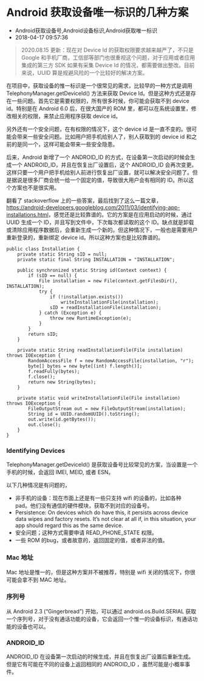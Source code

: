 # Android 获取设备唯一标识的几种方案
- Android获取设备号,Android设备标识,Android获取唯一标识
- 2018-04-17 09:57:36

> 2020.08.15 更新：现在对 Device Id 的获取权限要求越来越严了，不只是 Google 和手机厂商，工信部等部门也很重视这个问题，对于应用或者应用集成的第三方 SDK 如果有采集 Device Id 的情况，都需要做出整改。目前来说，UUID 算是规避风险的一个比较好的解决方案。


在项目中，获取设备的惟一标识是一个很常见的需求，比较早的一种方式是调用 TelephonyManager.getDeviceId() 方法来获取 Device Id。但是这种方式还是存在一些问题。首先它是需要权限的，所有很多时候，你可能会获取不到 device id。特别是在 Android 6.0 后，在很大国产的 ROM 里，都可以在系统设置里，修改相关的权限，来禁止应用程序获取 device id。

另外还有一个安全问题，在有权限的情况下，这个 device id 是一直不变的。很可能会带来一些安全问题。比如用户把手机给别人了，别人获取到的 device id 和之前的是同一个，这样可能会带来一些安全隐患。

后来，Android 新增了一个 ANDROID_ID 的方式，在设备第一次启动的时候会生成一个 ANDROID_ID，并且在恢复出厂设置后，这个 ANDROID_ID 会再次变更。这样只要一个用户把手机给别人前进行恢复出厂设置，就可以解决安全问题了。但是据说是很多厂商会统一给一个固定的值，导致很大用户会有相同的 ID。所以这个方案也不是很实用。

翻看了 stackoverflow 上的一些答案，最后找到了这么一篇文章，<https://android-developers.googleblog.com/2011/03/identifying-app-installations.html>，感觉还是比较靠谱的。它的方案是在应用启动的时候，通过 UUID 生成一个 ID，并且写到文件中，下次每次都读取的这个 ID。缺点就是卸载或清除应用程序数据后，会重新生成一个新的。但这种情况下，一般也是需要用户重新登录的，重新绑定 device id。所以这种方案也是比较靠谱的。

    public class Installation {
        private static String sID = null;
        private static final String INSTALLATION = "INSTALLATION";
    
        public synchronized static String id(Context context) {
            if (sID == null) {
                File installation = new File(context.getFilesDir(), INSTALLATION);
                try {
                    if (!installation.exists())
                        writeInstallationFile(installation);
                    sID = readInstallationFile(installation);
                } catch (Exception e) {
                    throw new RuntimeException(e);
                }
            }
            return sID;
        }
    
        private static String readInstallationFile(File installation) throws IOException {
            RandomAccessFile f = new RandomAccessFile(installation, "r");
            byte[] bytes = new byte[(int) f.length()];
            f.readFully(bytes);
            f.close();
            return new String(bytes);
        }

        private static void writeInstallationFile(File installation) throws IOException {
            FileOutputStream out = new FileOutputStream(installation);
            String id = UUID.randomUUID().toString();
            out.write(id.getBytes());
            out.close();
        }
    }

### Identifying Devices

TelephonyManager.getDeviceId() 是获取设备号比较常见的方案，当设置是一个手机的时候，会返回 IMEI, MEID, 或者 ESN。

以下几种情况是有问题的，

- 非手机的设备：现在市面上还是有一些只支持 wifi 的设备的，比如各种 pad。他们没有通信的硬件模块，获取不到对应的设备号。
- Persistence: On devices which do have this, it persists across device data wipes and factory resets. It’s not clear at all if, in this situation, your app should regard this as the same device.
- 安全问题；这种方式需要申请 READ_PHONE_STATE 权限。
- 一些 ROM 的bug，或者故意的，返回固定的值，或者非法的值。

### Mac 地址

Mac 地址是惟一的，但是这种方案并不被推荐，特别是 wifi 关闭的情况下，你很可能会拿不到 MAC 地址。

### 序列号

从 Android 2.3 (“Gingerbread”) 开始，可以通过 android.os.Build.SERIAL 获取一个序列号，对于没有通话功能的设备，它会返回一个惟一的设备标识，有通话功能的设备也可以。

### ANDROID_ID

ANDROID_ID 在设备第一次启动的时候生成，并且在恢复出厂设置后重新生成。但是它有可能在不同的设备上返回相同的 ANDROID_ID ，虽然可能是小概率事件。
